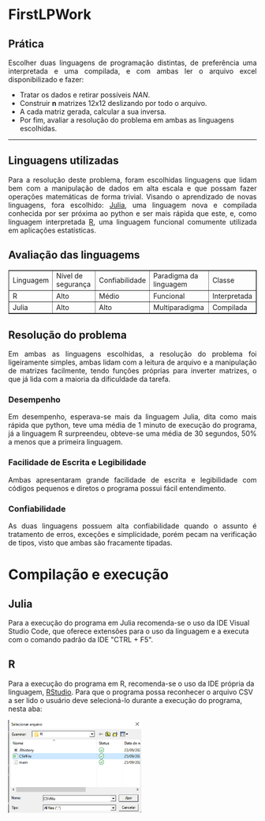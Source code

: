 # FirstLPWork

## Prática

<p align="justify">Escolher duas linguagens de programação distintas, de preferência uma interpretada e uma compilada, e com ambas ler o arquivo excel disponibilizado e fazer:</p>

* Tratar os dados e retirar possíveis <i>NAN</i>.
* Construir <b>n</b> matrizes 12x12 deslizando por todo o arquivo.
* A cada matriz gerada, calcular a sua inversa.
* Por fim, avaliar a resolução do problema em ambas as linguagens escolhidas.

---

## Linguagens utilizadas

<p align="justify">Para a resolução deste problema, foram escolhidas linguagens que lidam bem com a manipulação de dados em alta escala e que possam fazer operações matemáticas de forma trivial. Visando o aprendizado de novas linguagens, fora escolhido: <a href="https://julialang.org/">Julia</a>, uma linguagem nova e compilada conhecida por ser próxima ao python e ser mais rápida que este, e, como linguagem interpretada <a href="https://www.r-project.org/">R</a>, uma linguagem funcional comumente utilizada em aplicações estatísticas.</p>

## Avaliação das linguagems

<table border="1">
    <tr>
        <td>Linguagem</td>
        <td>Nível de segurança</td>
        <td>Confiabilidade</td>
        <td>Paradigma da linguagem</td>
        <td>Classe</td>
    </tr>
    <tr>
        <td>R</td>
        <td>Alto</td>
        <td>Médio</td>
        <td>Funcional</td>
        <td>Interpretada</td>
    </tr>
    <tr>
        <td>Julia</td>
        <td>Alto</td>
        <td>Alto</td>
        <td>Multiparadigma</td>
        <td>Compilada</td>
    </tr>
</table>

## Resolução do problema

<p align="justify"> Em ambas as linguagens escolhidas, a resolução do problema foi ligeiramente simples, ambas lidam com a leitura de arquivo e a manipulação de matrizes facilmente, tendo funções próprias para inverter matrizes, o que já lida com a maioria da dificuldade da tarefa.</p>

### Desempenho

<p align="justify"> Em desempenho, esperava-se mais da linguagem Julia, dita como mais rápida que python, teve uma média de 1 minuto de execução do programa, já a linguagem R surpreendeu, obteve-se uma média de 30 segundos, 50% a menos que a primeira linguagem.</p>

### Facilidade de Escrita e Legibilidade

<p align="justify"> Ambas apresentaram grande facilidade de escrita e legibilidade com códigos pequenos e diretos o programa possui fácil entendimento.</p>

### Confiabilidade

<p align="justify"> As duas linguagens possuem alta confiabilidade quando o assunto é tratamento de erros, exceções e simplicidade, porém pecam na verificação de tipos, visto que ambas são fracamente tipadas.</p>

# Compilação e execução

## Julia

Para a execução do programa em Julia recomenda-se o uso da IDE Visual Studio Code, que oferece extensões para o uso da linguagem e a executa com o comando padrão da IDE "CTRL + F5".

## R

Para a execução do programa em R, recomenda-se o uso da IDE própria da linguagem, <a href="https://www.rstudio.com/">RStudio</a>. Para que o programa possa reconhecer o arquivo CSV a ser lido o usuário deve selecioná-lo durante a execução do programa, nesta aba:

<img src="R/imgs/exemplo.png" width="270px"/>